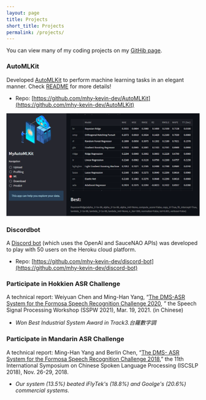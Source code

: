 ```yaml
---
layout: page
title: Projects
short_title: Projects
permalink: /projects/
---
```

You can view many of my coding projects on my [GitHib page](https://github.com/mhy-kevin-dev).


### AutoMLKit
Developed [AutoMLKit](https://github.com/mhy-kevin-dev/AutoMLKit) to perform machine learning tasks in an elegant manner. Check [README](https://github.com/mhy-kevin-dev/AutoMLKit/blob/master/README.md) for more details!

- Repo: [https://github.com/mhy-kevin-dev/AutoMLKit](https://github.com/mhy-kevin-dev/AutoMLKit)
  
![](https://github.com/mhy-kevin-dev/AutoMLKit/raw/master/screenshots/regression.png)


### Discordbot
A [Discord bot](https://github.com/mhy-kevin-dev/discord-bot)  (which uses the OpenAI and SauceNAO APIs) was developed to play with 50 users on the Heroku cloud platform.

- Repo: [https://github.com/mhy-kevin-dev/discord-bot](https://github.com/mhy-kevin-dev/discord-bot)


### Participate in Hokkien ASR Challenge
A technical report: Weiyuan Chen and Ming-Han Yang, “[The
DMS-ASR System for the Formosa Speech Recognition Challenge 2020](https://drive.google.com/file/d/1aSk3I5JiZHfUqRyMHShK8-zsgzlNFyGR/view), ” the Speech Signal Processing
Workshop (SSPW 2021), Mar. 19, 2021. (in Chinese) 

- *Won Best Industrial System Award in Track3.台羅數字調*


### Participate in Mandarin ASR Challenge
A technical report: Ming-Han Yang and Berlin Chen, “[The DMS-
ASR System for the Formosa Speech Recognition Challenge 2018](https://drive.google.com/file/d/15dWU2ISWqZS0VkPie9OsDESEPENQJH-j/view),” the 11th International Symposium on Chinese Spoken Language Processing (ISCSLP 2018), Nov. 26-29, 2018.

- *Our system (13.5%) beated iFlyTek's (18.8%) and Goolge's (20.6%) commercial systems.*

